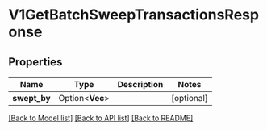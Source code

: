 # V1GetBatchSweepTransactionsResponse

## Properties

| Name         | Type                    | Description | Notes      |
| ------------ | ----------------------- | ----------- | ---------- |
| **swept_by** | Option<**Vec<String>**> |             | [optional] |

[[Back to Model list]](../README.md#documentation-for-models) [[Back to API list]](../README.md#documentation-for-api-endpoints) [[Back to README]](../README.md)
